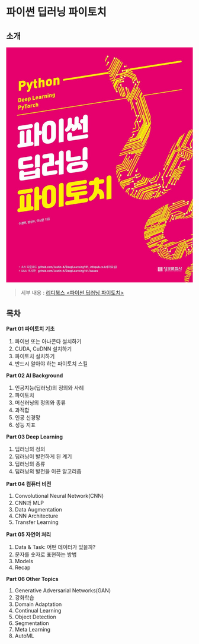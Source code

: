 # 파이썬 딥러닝 파이토치

## 소개

![파이썬 딥러닝 파이토치](./_img/pytorch_deeplearning.jpg)

> 세부 내용 : [리디북스 <파이썬 딥러닝 파이토치>](https://ridibooks.com/books/1170000121?_s=search&_q=%ED%8C%8C%EC%9D%B4%EC%8D%AC+%EB%94%A5%EB%9F%AC%EB%8B%9D+%ED%8C%8C%EC%9D%B4%ED%86%A0%EC%B9%98&_rdt_sid=search&_rdt_idx=0)

## 목차

**Part 01 파이토치 기초**
1. 파이썬 또는 아나콘다 설치하기
2. CUDA, CuDNN 설치하기
3. 파이토치 설치하기
4. 반드시 알아야 하는 파이토치 스킬

**Part 02 AI Background**
1. 인공지능(딥러닝)의 정의와 사례
2. 파이토치
3. 머신러닝의 정의와 종류
4. 과적합
5. 인공 신경망
6. 성능 지표

**Part 03 Deep Learning**
1. 딥러닝의 정의
2. 딥러닝이 발전하게 된 계기
3. 딥러닝의 종류
4. 딥러닝의 발전을 이끈 알고리즘

**Part 04 컴퓨터 비전**
1. Convolutional Neural Network(CNN)
2. CNN과 MLP
3. Data Augmentation
4. CNN Architecture
5. Transfer Learning

**Part 05 자연어 처리**
1. Data & Task: 어떤 데이터가 있을까?
2. 문자를 숫자로 표현하는 방법
3. Models
4. Recap

**Part 06 Other Topics**
1. Generative Adversarial Networks(GAN)
2. 강화학습
3. Domain Adaptation
4. Continual Learning
5. Object Detection
6. Segmentation
7. Meta Learning
8. AutoML